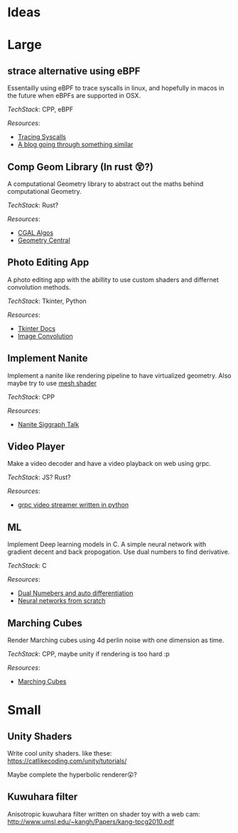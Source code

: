 # Ideas

# Large
## strace alternative using eBPF
Essentailly using eBPF to trace syscalls in linux, and hopefully in macos in the future when eBPFs are supported in OSX.

*TechStack*: CPP, eBPF

*Resources*:
- [Tracing Syscalls](https://falco.org/blog/tracing-syscalls-using-ebpf-part-1/#:~:text=eBPF%20provides%20powerful%20tracing%20and,visibility%20into%20the%20system%20behaviour.)
- [A blog going through something similar](https://www.joyfulbikeshedding.com/blog/2019-01-31-full-system-dynamic-tracing-on-linux-using-ebpf-and-bpftrace.html)

## Comp Geom Library (In rust :astonished:?)
A computational Geometry library to abstract out the maths behind computational Geometry.

*TechStack*: Rust?

*Resources*: 
- [CGAL Algos](https://doc.cgal.org/latest/Manual/packages.html#PartAlgebraicFoundations)
- [Geometry Central](https://geometry-central.net/)

## Photo Editing App
A photo editing app with the abillity to use custom shaders and differnet convolution methods.

*TechStack*: Tkinter, Python

*Resources*:
- [Tkinter Docs](https://docs.python.org/3/library/tkinter.html)
- [Image Convolution](https://en.wikipedia.org/wiki/Kernel_(image_processing))

## Implement Nanite
Implement a nanite like rendering pipeline to have virtualized geometry. Also maybe try to use [mesh shader](https://developer.nvidia.com/blog/introduction-turing-mesh-shaders/)

*TechStack*: CPP

*Resources*:
- [Nanite Siggraph Talk](https://www.google.com/url?sa=t&source=web&rct=j&url=https://advances.realtimerendering.com/s2021/Karis_Nanite_SIGGRAPH_Advances_2021_final.pdf&ved=2ahUKEwiR85Shh4T9AhVy7jgGHeSMBzsQFnoECA4QAQ&usg=AOvVaw1t9osHg7pHvsZLp79GjKCi)

## Video Player
Make a video decoder and have a video playback on web using grpc.

*TechStack*: JS? Rust?

*Resources*: 
- [grpc video streamer written in python](https://github.com/Nirvan101/GRPC-Video-streaming)

## ML
Implement Deep learning models in C. A simple neural network with gradient decent and back propogation. Use dual numbers to find derivative.

*TechStack*: C

*Resources*:
- [Dual Numebers and auto differentiation](https://blog.demofox.org/2014/12/30/dual-numbers-automatic-differentiation/)
- [Neural networks from scratch](https://towardsdatascience.com/math-neural-network-from-scratch-in-python-d6da9f29ce65)

## Marching Cubes
Render Marching cubes using 4d perlin noise with one dimension as time.

*TechStack*: CPP, maybe unity if rendering is too hard :p

*Resources*: 
- [Marching Cubes](https://graphics.stanford.edu/~mdfisher/MarchingCubes.html)

# Small

## Unity Shaders
Write cool unity shaders. like these: https://catlikecoding.com/unity/tutorials/

Maybe complete the hyperbolic renderer😲?

## Kuwuhara filter
Anisotropic kuwuhara filter written on shader toy with a web cam: http://www.umsl.edu/~kangh/Papers/kang-tpcg2010.pdf




